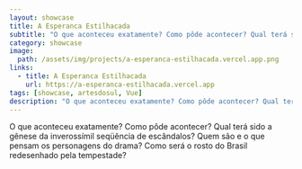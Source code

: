```yaml
---
layout: showcase
title: A Esperanca Estilhacada
subtitle: "O que aconteceu exatamente? Como pôde acontecer? Qual terá sido a gênese da inverossímil seqüência de escândalos? Quem são e o que pensam os personagens do drama? Como será o rosto do Brasil redesenhado pela tempestade?"
category: showcase
image: 
  path: /assets/img/projects/a-esperanca-estilhacada.vercel.app.png
links:
  - title: A Esperanca Estilhacada
    url: https://a-esperanca-estilhacada.vercel.app
tags: [showcase, artesdosul, Vue]
description: "O que aconteceu exatamente? Como pôde acontecer? Qual terá sido a gênese da inverossímil seqüência de escândalos? Quem são e o que pensam os personagens do drama? Como será o rosto do Brasil redesenhado pela tempestade?"
---
```


O que aconteceu exatamente? Como pôde acontecer? Qual terá sido a gênese da inverossímil seqüência de escândalos? Quem são e o que pensam os personagens do drama? Como será o rosto do Brasil redesenhado pela tempestade?
